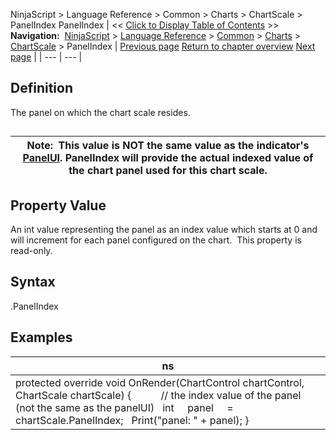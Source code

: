 ﻿
NinjaScript > Language Reference > Common > Charts > ChartScale > PanelIndex
PanelIndex
| << [Click to Display Table of Contents](panelindex.md) >> **Navigation:**     [NinjaScript](ninjascript-1.md) > [Language Reference](language_reference_wip-1.md) > [Common](common-1.md) > [Charts](chart-1.md) > [ChartScale](chartscale-1.md) > PanelIndex | [Previous page](chartscale_minvalue-1.md) [Return to chapter overview](chartscale-1.md) [Next page](chartscale_properties-1.md) |
| --- | --- |
## Definition
The panel on which the chart scale resides.  
## 
| Note:  This value is NOT the same value as the indicator's [PanelUI](panelui-1.md). PanelIndex will provide the actual indexed value of the chart panel used for this chart scale. |
| --- |

## 
## 
## Property Value
An int value representing the panel as an index value which starts at 0 and will increment for each panel configured on the chart.  This property is read-only.
## 
## Syntax
<chartScale>.PanelIndex
## 
## Examples
| ns |
| --- |
| protected override void OnRender(ChartControl chartControl, ChartScale chartScale) {             // the index value of the panel (not the same as the panelUI)    int     panel     = chartScale.PanelIndex;    Print("panel: " + panel); } |
